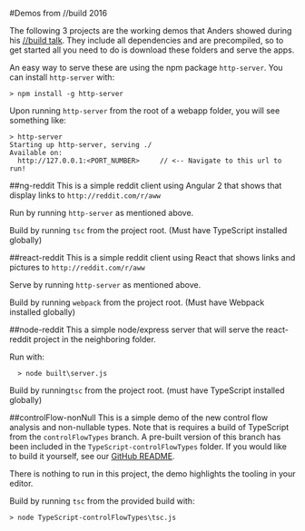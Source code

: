 #Demos from //build 2016

The following 3 projects are the working demos that Anders showed during his [//build talk](https://channel9.msdn.com/Events/Build/2016/B881).
They include all dependencies and are precompiled, so to get started all you need to do is download these folders and serve the apps.

An easy way to serve these are using the npm package `http-server`.
You can install `http-server` with:
```
> npm install -g http-server
```
Upon running `http-server` from the root of a webapp folder, you will see something like:
```
> http-server
Starting up http-server, serving ./
Available on:
  http://127.0.0.1:<PORT_NUMBER>     // <-- Navigate to this url to run!
```

##ng-reddit
This is a simple reddit client using Angular 2 that shows that display links to `http://reddit.com/r/aww`

Run by running `http-server` as mentioned above.

Build by running `tsc` from the project root. (Must have TypeScript installed globally)

##react-reddit
This is a simple reddit client using React that shows links and pictures to `http://reddit.com/r/aww`

Serve by running `http-server` as mentioned above.

Build by running `webpack` from the project root. (Must have Webpack installed globally)

##node-reddit
This a simple node/express server that will serve the react-reddit project in the neighboring folder.

Run with:
```
  > node built\server.js
```

Build by running`tsc` from the project root. (must have TypeScript installed globally)

##controlFlow-nonNull
This is a simple demo of the new control flow analysis and non-nullable types.
Note that is requires a build of TypeScript from the `controlFlowTypes` branch.
A pre-built version of this branch has been included in the `TypeScript-controlFlowTypes` folder.
If you would like to build it yourself, see our [GitHub README](http://github.com/microsoft/typescript). 

There is nothing to run in this project, the demo highlights the tooling in your editor.

Build by running `tsc` from the provided build with:
```
> node TypeScript-controlFlowTypes\tsc.js 
```

